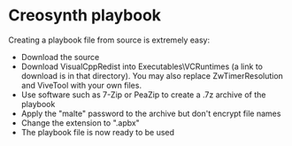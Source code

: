 # Creosynth playbook

Creating a playbook file from source is extremely easy:
- Download the source
- Download VisualCppRedist into Executables\VCRuntimes (a link to download is in that directory). You may also replace ZwTimerResolution and ViveTool with your own files.
- Use software such as 7-Zip or PeaZip to create a .7z archive of the playbook
- Apply the "malte" password to the archive but don't encrypt file names
- Change the extension to ".apbx"
- The playbook file is now ready to be used